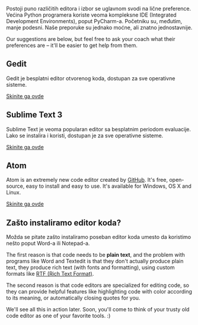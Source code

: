Postoji puno različitih editora i izbor se uglavnom svodi na lične preference. Većina Python programera koriste veoma kompleksne IDE (Integrated Development Environments), poput PyCharm-a. Početniku su, međutim, manje podesni. Naše preporuke su jednako moćne, ali znatno jednostavnije.

Our suggestions are below, but feel free to ask your coach what their preferences are – it'll be easier to get help from them.

## Gedit

Gedit je besplatni editor otvorenog koda, dostupan za sve operativne sisteme.

[Skinite ga ovde](https://wiki.gnome.org/Apps/Gedit#Download)

## Sublime Text 3

Sublime Text je veoma popularan editor sa besplatnim periodom evaluacije. Lako se instalira i koristi, dostupan je za sve operativne sisteme.

[Skinite ga ovde](https://www.sublimetext.com/3)

## Atom

Atom is an extremely new code editor created by [GitHub](https://github.com/). It's free, open-source, easy to install and easy to use. It's available for Windows, OS X and Linux.

[Skinite ga ovde](https://atom.io/)

## Zašto instaliramo editor koda?

Možda se pitate zašto instaliramo poseban editor koda umesto da koristimo nešto poput Word-a ili Notepad-a.

The first reason is that code needs to be **plain text**, and the problem with programs like Word and Textedit is that they don't actually produce plain text, they produce rich text (with fonts and formatting), using custom formats like [RTF (Rich Text Format)](https://en.wikipedia.org/wiki/Rich_Text_Format).

The second reason is that code editors are specialized for editing code, so they can provide helpful features like highlighting code with color according to its meaning, or automatically closing quotes for you.

We'll see all this in action later. Soon, you'll come to think of your trusty old code editor as one of your favorite tools. :)